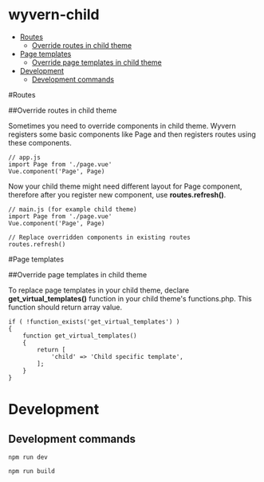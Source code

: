 # wyvern-child

- [Routes](#routes)
  - [Override routes in child theme](#routes-override)
- [Page templates](#templates)
  - [Override page templates in child theme](#templates-override)
- [Development](#development)
    - [Development commands](#development-cmds)

#<a name="routes"></a>Routes

##<a name="routes-override"></a>Override routes in child theme

Sometimes you need to override components in child theme. Wyvern registers some basic components like Page and then registers routes using these components.

```
// app.js
import Page from './page.vue'
Vue.component('Page', Page)
```

Now your child theme might need different layout for Page component, therefore after you register new component, use **routes.refresh()**.

```
// main.js (for example child theme)
import Page from './page.vue'
Vue.component('Page', Page)

// Replace overridden components in existing routes
routes.refresh()
```

#<a name="templates"></a>Page templates

##<a name="rtemplates-override"></a>Override page templates in child theme

To replace page templates in your child theme, declare **get_virtual_templates()** function in your child theme's functions.php. This function should return array value.

```
if ( !function_exists('get_virtual_templates') )
{
    function get_virtual_templates()
    {
        return [
            'child' => 'Child specific template',
        ];
    }
}
```

# <a name="development"></a>Development

## <a name="development-cmds"></a>Development commands

```
npm run dev
```

```
npm run build
```